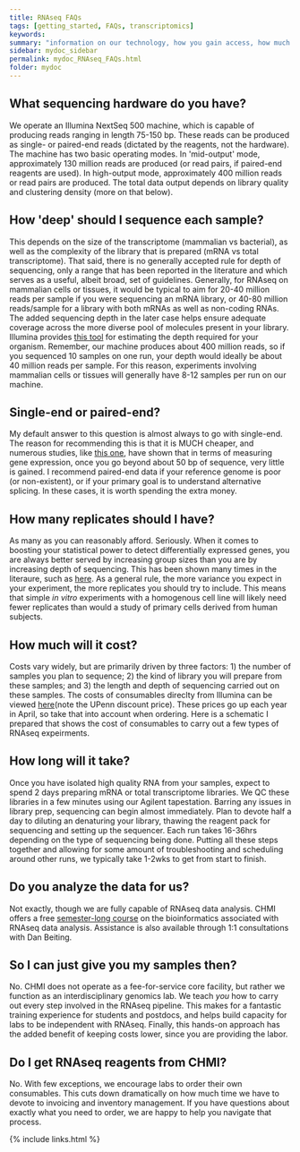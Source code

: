 ```yaml
---
title: RNAseq FAQs
tags: [getting_started, FAQs, transcriptomics]
keywords:
summary: "information on our technology, how you gain access, how much experiments cost, and our 'hands-on' philosophy."
sidebar: mydoc_sidebar
permalink: mydoc_RNAseq_FAQs.html
folder: mydoc
---
```


## What sequencing hardware do you have?

We operate an Illumina NextSeq 500 machine, which is capable of producing reads ranging in length 75-150 bp.  These reads can be produced as single- or paired-end reads (dictated by the reagents, not the hardware).  The machine has two basic operating modes.  In 'mid-output' mode, approximately 130 million reads are produced (or read pairs, if paired-end reagents are used).  In high-output mode, approximately 400 million reads or read pairs are produced.  The total data output depends on library quality and clustering density (more on that below). 

## How 'deep' should I sequence each sample?

This depends on the size of the transcriptome (mammalian vs bacterial), as well as the complexity of the library that is prepared (mRNA vs total transcriptome).  That said, there is no generally accepted rule for depth of sequencing, only a range that has been reported in the literature and which serves as a useful, albeit broad, set of guidelines.  Generally, for RNAseq on mammalian cells or tissues, it would be typical to aim for 20-40 million reads per sample if you were sequencing an mRNA library, or 40-80 million reads/sample for a library with both mRNAs as well as non-coding RNAs.  The added sequencing depth in the later case helps ensure adequate coverage across the more diverse pool of molecules present in your library.  Illumina provides [this tool](https://support.illumina.com/downloads/sequencing_coverage_calculator.html) for estimating the depth required for your organism.  Remember, our machine produces about 400 million reads, so if you sequenced 10 samples on one run, your depth would ideally be about 40 million reads per sample.  For this reason, experiments involving mammalian cells or tissues will generally have 8-12 samples per run on our machine. 

## Single-end or paired-end?

My default answer to this question is almost always to go with single-end.  The reason for recommending this is that it is MUCH cheaper, and numerous studies, like [this one](http://CHMI-sops.github.io/papers/readlength.pdf), have shown that in terms of measuring gene expression, once you go beyond about 50 bp of sequence, very little is gained.  I recommend paired-end data if your reference genome is poor (or non-existent), or if your primary goal is to understand alternative splicing.  In these cases, it is worth spending the extra money.

## How many replicates should I have?

As many as you can reasonably afford.  Seriously.  When it comes to boosting your statistical power to detect differentially expressed genes, you are always better served by increasing group sizes than you are by increasing depth of sequencing.  This has been shown many times in the literaure, such as [here](http://CHMI-sops.github.io/papers/readdepth).  As a general rule, the more variance you expect in your experiment, the more replicates you should try to include.  This means that simple *in vitro* experiments with a homogenous cell line will likely need fewer replicates than would a study of primary cells derived from human subjects.  

## How much will it cost?

Costs vary widely, but are primarily driven by three factors: 1) the number of samples you plan to sequence; 2) the kind of library you will prepare from these samples; and 3) the length and depth of sequencing carried out on these samples.  The costs of consumables direclty from Illumina can be viewed [here](http://CHMI-sops.github.io/papers/Illumina_Pricelist_April2017.pdf)(note the UPenn discount price).  These prices go up each year in April, so take that into account when ordering.  Here is a schematic I prepared that shows the cost of consumables to carry out a few types of RNAseq expeirments.  

## How long will it take?

Once you have isolated high quality RNA from your samples, expect to spend 2 days preparing mRNA or total transcriptome libraries. We QC these libraries in a few minutes using our Agilent tapestation.  Barring any issues in library prep, sequencing can begin almost immediately.  Plan to devote half a day to diluting an denaturing your library, thawing the reagent pack for sequencing and setting up the sequencer.  Each run takes 16-36hrs depending on the type of sequencing being done.  Putting all these steps together and allowing for some amount of troubleshooting and scheduling around other runs, we typically take 1-2wks to get from start to finish.

## Do you analyze the data for us?

Not exactly, though we are fully capable of RNAseq data analysis.  CHMI offers a free [semester-long course](http://DIYtranscriptomics.org) on the bioinformatics associated with RNAseq data analysis.  Assistance is also available through 1:1 consultations with Dan Beiting.

## So I can just give you my samples then?

No.  CHMI does not operate as a fee-for-service core facility, but rather we function as an interdisciplinary genomics lab.  We teach *you* how to carry out every step involved in the RNAseq pipeline.  This makes for a fantastic training experience for students and postdocs, and helps build capacity for labs to be independent with RNAseq.  Finally, this hands-on approach has the added benefit of keeping costs lower, since you are providing the labor.

## Do I get RNAseq reagents from CHMI?

No.  With few exceptions, we encourage labs to order their own consumables.  This cuts down dramatically on how much time we have to devote to invoicing and inventory management.  If you have questions about exactly what you need to order, we are happy to help you navigate that process.

{% include links.html %}
